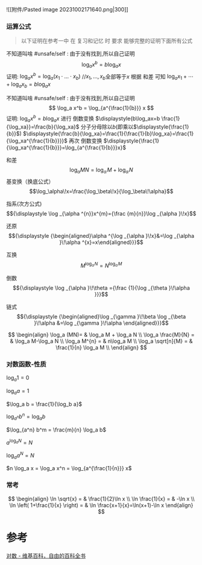 ![[附件/Pasted image 20231002171640.png|300]]
### 运算公式
> 以下证明在参考一中 
> 在 复习和记忆 时 要求 能够完整的证明下面所有公式

不知道叫啥 #unsafe/self : 由于没有找到,所以自己证明
$$
\log_a x^{b} = b\log_a x
$$
	证明:
	$\log_ax^{b}=\log_a(x_1\cdot \dotsc\cdot x_b)$ //$x_1,\dots,x_{b}$全部等于$x$
	根据 和差 可知
	$\log_ax_{1}+\cdots +\log_ax_b =b\log_a x$

不知道叫啥 #unsafe/self : 由于没有找到,所以自己证明
$$
\log_a x^b = \log_{a^{\frac{1}{b}}} x
$$
	证明:
	$\log_ax^{b}=b\log_ax$ 
	进行 倒数变换
	$\displaystyle{b\log_ax=b \frac{1}{\log_xa}}=\frac{b}{\log_xa}$
	分子分母除以$b$(即乘以$\displaystyle{\frac{1}{b}}$)
	$\displaystyle{\frac{b}{\log_xa}=\frac{1}{\frac{1}{b}\log_xa}=\frac{1}{\log_xa^{\frac{1}{b}}}}$
	再次 倒数变换
	$\displaystyle{\frac{1}{\log_xa^{\frac{1}{b}}}=\log_{a^{\frac{1}{b}}}x}$


和差 $${\displaystyle \log _{\alpha }MN=\log _{\alpha }\!M+\log _{\alpha }\!N}$$
基变换（换底公式）$$\log_\alpha\!x=\frac{\log_\beta\!x}{\log_\beta\!\alpha}$$

指系(次方公式) $${\displaystyle \log _{\alpha ^{n}}x^{m}={\frac {m}{n}}\log _{\alpha }\!x}$$

还原 $${\displaystyle {\begin{aligned}\alpha ^{\log _{\alpha }\!x}&=\log _{\alpha }\!\alpha ^{x}=x\end{aligned}}}$$

互换 $$M^{\log_\alpha\!N}=N^{\log_\alpha\!M}$$

倒数 $${\displaystyle \log _{\alpha }\!\theta ={\frac {1}{\log _{\theta }\!\alpha }}}$$

链式 $${\displaystyle {\begin{aligned}\log _{\gamma }\!\beta \log _{\beta }\!\alpha &=\log _{\gamma }\!\alpha \end{aligned}}}$$


$$
\begin{align}
\log_a (MN)= & \log_a M + \log_a N \\
\log_a \frac{M}{N} = & \log_a M-\log_a N \\
\log_a M^{n} =  & n\log_a M \\
\log_a \sqrt[n]{M} =  & \frac{1}{n} \log_a M \\
\end{align}
$$



### 对数函数-性质

$\log_a 1 =0$

$\log_a a = 1$

$\log_a b = \frac{1}{\log_b a}$

$\log_{a^n} b^n = \log_a b$

$\log_{a^n} b^m = \frac{m}{n} \log_a b$

$a^{\log_a N}=N$

$\log_a a^N=N$

$n \log_a x = \log_a x^n = \log_{a^{\frac{1}{n}}} x$

### 常考
$$
\begin{align}
\ln \sqrt{x} = & \frac{1}{2}\ln x \\
\ln \frac{1}{x} =  & -\ln x \\
\ln \left( 1+\frac{1}{x} \right) =  & \ln \frac{x+1}{x}=\ln(x+1)-\ln x
\end{align}
$$

# 参考
[对数 - 维基百科，自由的百科全书](https://zh.wikipedia.org/zh-hans/%E5%AF%B9%E6%95%B0#%E8%BF%90%E7%AE%97%E5%85%AC%E5%BC%8F)
